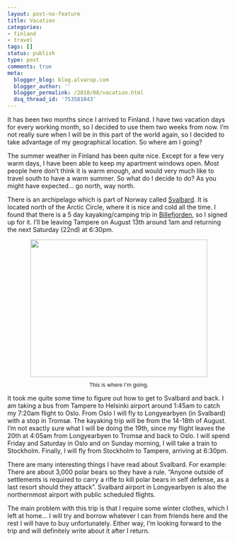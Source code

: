 ```yaml
---
layout: post-no-feature
title: Vacation
categories:
- finland
- travel
tags: []
status: publish
type: post
comments: true
meta:
  blogger_blog: blog.alvarop.com
  blogger_author: ''
  blogger_permalink: /2010/08/vacation.html
  dsq_thread_id: '753581043'
---
```

It has been two months since I arrived to Finland. I have two vacation days for every working month, so I decided to use them two weeks from now.  I’m not really sure when I will be in this part of the world again, so I decided to take advantage of my geographical location. So where am I going?

The summer weather in Finland has been quite nice. Except for a few very warm days, I have been able to keep my apartment windows open. Most people here don’t think it is warm enough, and would very much like to travel south to have a warm summer. So what do I decide to do? As you might have expected… go north, way north.

There is an archipelago which is part of Norway called <a href="http://en.wikipedia.org/wiki/Svalbard">Svalbard</a>. It is located north of the Arctic Circle, where it is nice and cold all the time. I found that there is a 5 day kayaking/camping trip in <a href="http://en.wikipedia.org/wiki/Billefjorden">Billefjorden</a>, so I signed up for it. I’ll be leaving Tampere on August 13th around 1am and returning the next Saturday (22nd) at 6:30pm.

<div style="text-align: center;"><a href="/images/blgr/svalbard.png" onblur="try {parent.deselectBloggerImageGracefully();} catch(e) {}"><img alt="" border="0" id="BLOGGER_PHOTO_ID_5500467259197464738" src="http://1.bp.blogspot.com/_k2p8q4xyXYc/TFWV1FshoKI/AAAAAAAAAJw/xsc-QaxMw-0/s400/svalbard.png" style="cursor: pointer; display: block; height: 311px; margin: 0px auto 10px; text-align: center; width: 400px;" /></a><span style="font-size: 85%;">This is where I'm going.</span></div>

It took me quite some time to figure out how to get to Svalbard and back. I am taking a bus from Tampere to Helsinki airport around 1:45am to catch my 7:20am flight to Oslo. From Oslo I will fly to Longyearbyen (in Svalbard) with a stop in Tromsø. The kayaking trip will be from the 14-18th of August. I’m not exactly sure what I will be doing the 19th, since my flight leaves the 20th at 4:05am from Longyearbyen to Tromsø and back to Oslo. I will spend Friday and Saturday in Oslo and on Sunday morning, I will take a train to Stockholm. Finally, I will fly from Stockholm to Tampere, arriving at 6:30pm.

There are many interesting things I have read about Svalbard. For example: There are about 3,000 polar bears so they have a rule. “Anyone outside of settlements is required to carry a rifle to kill polar bears in self defense, as a last resort should they attack”. Svalbard airport in Longyearbyen is also the northernmost airport with public scheduled flights.

The main problem with this trip is that I require some winter clothes, which I left at home… I will try and borrow whatever I can from friends here and the rest I will have to buy unfortunately. Either way, I’m looking forward to the trip and will definitely write about it after I return.
